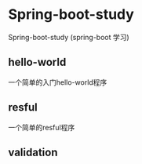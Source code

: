 # Spring-boot-study
Spring-boot-study (spring-boot 学习)
## hello-world
一个简单的入门hello-world程序
## resful
一个简单的resful程序
## validation
